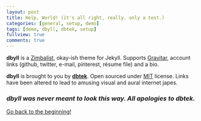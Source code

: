 ```yaml
---
layout: post
title: Help, World! (it's all right, really. only a test.)
categories: [general, setup, demo]
tags: [demo, dbyll, dbtek, setup]
fullview: true
comments: true
---
```


**dbyll** is a <a href="http://http://stephaniezimbalist.net/">Zimbalist</a>, okay-ish theme for Jekyll. Supports <a href="http://my.ign.com/atari/gravitar">Gravitar</a>, account links (github, twitter, e-mail, pinterest, résume file) and a bio.  

**dbyll** is brought to you by **[dbtek](http://ismaildemirbilek.com)**. Open sourced under [MIT](http://opensource.org/licenses/MIT) license. Links have been altered to lead to amusing visual and aural internet japes.

### <i>dbyll was never meant to look this way. All apologies to dbtek.</i>

<a class="btn btn-default" href="https://github.com/dbtek/dbyll">Go back to the beginning!</a>
